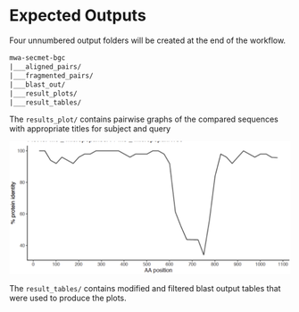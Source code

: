 # Expected Outputs

Four unnumbered output folders will be created at the end of the workflow.

```
mwa-secmet-bgc
|___aligned_pairs/
|___fragmented_pairs/
|___blast_out/
|___result_plots/
|___result_tables/
```

The `results_plot/` contains pairwise graphs of the compared sequences with appropriate titles for subject and query

[![](../img/plot.png)](https://github.com/somakchowdhury/mwa-secmet-bgc#expected-outputs)

The `result_tables/` contains modified and filtered blast output tables that were used to produce the plots. 

